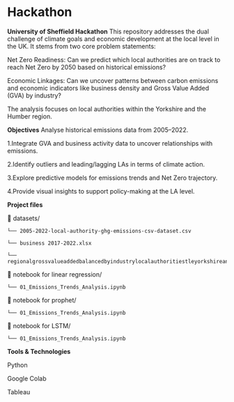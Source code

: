 # Hackathon
**University of Sheffield Hackathon**
This repository addresses the dual challenge of climate goals and economic development at the local level in the UK. It stems from two core problem statements:

Net Zero Readiness: Can we predict which local authorities are on track to reach Net Zero by 2050 based on historical emissions?

Economic Linkages: Can we uncover patterns between carbon emissions and economic indicators like business density and Gross Value Added (GVA) by industry?

The analysis focuses on local authorities within the Yorkshire and the Humber region.

**Objectives**
Analyse historical emissions data from 2005–2022.

1.Integrate GVA and business activity data to uncover relationships with emissions.

2.Identify outliers and leading/lagging LAs in terms of climate action.

3.Explore predictive models for emissions trends and Net Zero trajectory.

4.Provide visual insights to support policy-making at the LA level.

**Project files**

📂 datasets/

    └── 2005-2022-local-authority-ghg-emissions-csv-dataset.csv
    
    └── business 2017-2022.xlsx
    
    └── regionalgrossvalueaddedbalancedbyindustrylocalauthoritiestleyorkshireandthehumber.xlsx

📂 notebook for linear regression/

    └── 01_Emissions_Trends_Analysis.ipynb
    
   
📂 notebook for prophet/

    └── 01_Emissions_Trends_Analysis.ipynb


📂 notebook for LSTM/

    └── 01_Emissions_Trends_Analysis.ipynb
    


**Tools & Technologies**

Python

Google Colab

Tableau 


